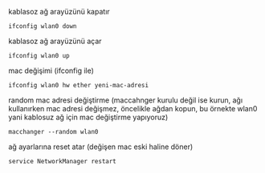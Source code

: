 kablasoz ağ arayüzünü kapatır
```
ifconfig wlan0 down
```
kablasoz ağ arayüzünü açar
```
ifconfig wlan0 up
```
mac değişimi (ifconfig ile)
```
ifconfig wlan0 hw ether yeni-mac-adresi
```
random mac adresi değiştirme (maccahnger kurulu değil ise kurun, ağı kullanırken mac adresi değişmez, öncelikle ağdan kopun, bu örnekte wlan0 yani kablosuz ağ için mac değiştirme yapıyoruz)
```
macchanger --random wlan0
```
ağ ayarlarına reset atar (değişen mac eski haline döner)
```
service NetworkManager restart
```